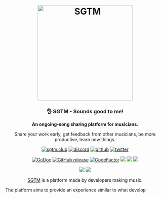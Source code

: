 <h1 align="center">
    <img title="SGTM" alt="SGTM" src="https://raw.githubusercontent.com/sgtm-club/sgtm/master/static/_assets/img/logo.svg?sanitize=true" width="300px" />
</h1>

<h3 align="center">👌 SGTM - Sounds good to me!</h3>

<p align="center"><b>An ongoing-song sharing platform for musicians.</b></p>
<p align="center">Share your work early, get feedback from other musicians, be more productive, learn new things.</p>

<p align="center">
    <a href="https://sgtm.club"><img alt="sgtm.club" src="https://img.shields.io/badge/sgtm.club-2845a7?logo=internet-explorer&style=flat" /></a>
    <a href="https://moul.link/sgtm-discord"><img alt="discord" src="https://img.shields.io/badge/discord-gray?logo=discord" /></a>
    <a href="https://github.com/sgtm-club"><img alt="github" src="https://img.shields.io/badge/@sgtm-471961?logo=github" /></a>
    <a href="https://twitter.com/sgtmclub"><img alt="twitter" src="https://img.shields.io/twitter/follow/sgtmclub?label=%40sgtmclub&style=flat&logo=twitter" /></a>
</p>

<p align="center">
    <a href="https://pkg.go.dev/moul.io/sgtm/go?tab=subdirectories"><img alt="GoDoc" src="https://img.shields.io/badge/go.dev-reference-007d9c?logo=go&logoColor=white" /></a>
    <a href="https://github.com/sgtm-club/sgtm/releases"><img alt="GitHub release" src="https://img.shields.io/github/v/release/sgtm-club/sgtm" /></a>
    <a href="https://www.codefactor.io/repository/github/sgtm-club/sgtm"><img src="https://www.codefactor.io/repository/github/sgtm-club/sgtm/badge" alt="CodeFactor" /></a>
    <a href="https://github.com/sgtm-club/sgtm/blob/master/COPYRIGHT"><img src="https://img.shields.io/badge/license-Apache--2.0%20%2F%20MIT-%2397ca00.svg" /></a>
    <a href="https://goreportcard.com/report/moul.io/sgtm"><img src="https://goreportcard.com/badge/moul.io/sgtm" /></a>
    <a href="https://golangci.com/r/github.com/sgtm-club/sgtm"><img src="https://golangci.com/badges/github.com/sgtm-club/sgtm.svg" /></a>
  <!--<a title="Crowdin" href="https://translate.sgtm.club"><img src="https://badges.crowdin.net/e/foobar/localized.svg"></a>-->
</p>

<p align="center">
    <a href="https://github.com/sgtm-club/sgtm/actions?query=workflow%3ACI"><img src="https://github.com/sgtm-club/sgtm/workflows/CI/badge.svg" /></a>
    <a href="https://github.com/sgtm-club/sgtm/actions?query=workflow%3ARelease"><img src="https://github.com/sgtm-club/sgtm/workflows/Release/badge.svg" /></a>
</p>

<p align="center"><a href="https://sgtm.club">SGTM</a> is a platform made by developers making music.</p>
<p>The platform aims to provide an experience similar to what develop